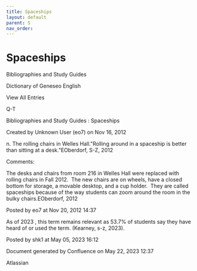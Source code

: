 ```yaml
---
title: Spaceships
layout: default
parent: S
nav_order:
---
```


# Spaceships

Bibliographies and Study Guides

Dictionary of Geneseo English

View All Entries

Q-T

Bibliographies and Study Guides : Spaceships

Created by  Unknown User (eo7) on Nov 16, 2012

n. The rolling chairs in Welles Hall.&quot;Rolling around in a spaceship is better than sitting at a desk.&quot;EOberdorf, S-Z, 2012

Comments:

The desks and chairs from room 216 in Welles Hall were replaced with rolling chairs in Fall 2012.  The new chairs are on wheels, have a closed bottom for storage, a movable desktop, and a cup holder.  They are called spaceships because of the way students can zoom around the room in the bulky chairs.EOberdorf, 2012

Posted by eo7 at Nov 20, 2012 14:37

As of 2023 , this term remains relevant as 53.7% of students say they have heard of or used the term. (Kearney, s-z, 2023).

Posted by shk1 at May 05, 2023 16:12

Document generated by Confluence on May 22, 2023 12:37

Atlassian
